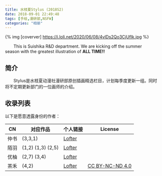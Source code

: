 ```yaml
---
title: 水枝夏Stylus (2018S2)
date: 2018-09-01 22:49:48
tags: [手绘,漫研部,NSFW]
categories: "相册"
---
```

{% img [coverver] https://i.loli.net/2020/06/08/4vlDs2Qo3CjUfIk.jpg %}  

&emsp;&emsp;This is Suishika R&D department. We are kicking off the summer season with the greatest illustration of **ALL TIME!!**
<!-- more -->

## 简介
&emsp;&emsp;Stylus是水枝夏动漫社漫研部原创插画精选栏目，计划每季度更新一组。同时将不定期更新部门的一位画师的介绍。  

## 收录列表  

以下是愿意透露身份的作者：    

| CN | 对应作品 | 个人链接 | License |
| ------ | ------ | ------ | ------ |
| 仲书 | (3,3,1) | [Lofter](http://5288119.lofter.com/) | 
| 陌羽 | (1,2) (1,3) (2,5) | [Lofter](http://flyingwinds.lofter.com/) |
| 优柚 | (2,7) (3,4) | [Lofter](http://youyou071.lofter.com/) |
| 茶禾 | (4,2) | [Lofter](http://acediamatcha.lofter.com/) | [CC BY-NC-ND 4.0](https://creativecommons.org/licenses/by-nc-nd/4.0/deed.zh) |
